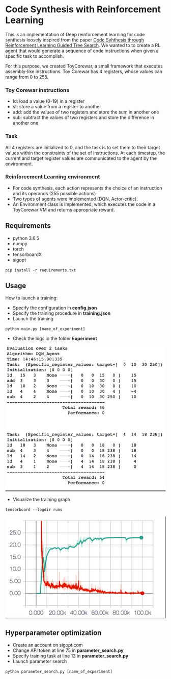 # Code Synthesis with Reinforcement Learning

This is an implementation of Deep reinforcement learning for code synthesis loosely inspired from the paper [Code Syhthesis through Reinforcement Learning Guided Tree Search](https://arxiv.org/pdf/1806.02932.pdf). We wanted to to create a RL agent that would generate a sequence of code instructions when given a specific task to accomplish.

For this purpose, we created ToyCorewar, a small framework that executes assembly-like instructions.
Toy Corewar has 4 registers, whose values can range from 0 to 255.

### Toy Corewar instructions
- ld: load a value (0-19) in a register
- st: store a value from a register to another
- add: add the values of two registers and store the sum in another one
- sub: subtract the values of two registers and store the difference in another one

### Task
All 4 registers are initialized to 0, and the task is to set them to their target values within the constraints of the set of instructions.
At each timestep, the current and target register values are communicated to the agent by the environment.

### Reinforcement Learning environment
- For code synthesis, each action represents the choice of an instruction and its operands (255 possible actions)
- Two types of agents were implemented (DQN, Actor-critic).
- An Environment class is implemented, which executes the code in a ToyCorewar VM and returns appropriate reward.

## Requirements
- python 3.6.5
- numpy
- torch
- tensorboardX
- sigopt

`pip install -r requirements.txt`

## Usage
How to launch a training:
- Specify the configuration in **config.json**
- Specify the training procedure in **training.json**
- Launch the training

`python main.py [name_of_experiment]`
- Check the logs in the folder **Experiment**

![alt text](https://github.com/atrudel/code_synthesis/blob/master/visuals/log_example.png "Log example")

- Visualize the training graph

`tensorboard --logdir runs`

![alt text](https://github.com/atrudel/code_synthesis/blob/master/visuals/graph_example.png "Graph example")

## Hyperparameter optimization
- Create an account on sigopt.com
- Change API token at line 75 in **parameter_search.py**
- Specify training task at line 13 in **parameter_search.py**
- Launch parameter search

`python parameter_search.py [name_of_experiment]`
